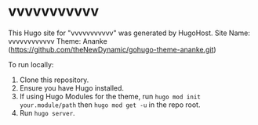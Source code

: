 # vvvvvvvvvvv

This Hugo site for "vvvvvvvvvvv" was generated by HugoHost.
Site Name: vvvvvvvvvvvv
Theme: Ananke (https://github.com/theNewDynamic/gohugo-theme-ananke.git)

To run locally:
1. Clone this repository.
2. Ensure you have Hugo installed.
3. If using Hugo Modules for the theme, run `hugo mod init your.module/path` then `hugo mod get -u` in the repo root.
4. Run `hugo server`.
